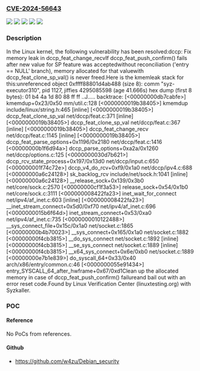 ### [CVE-2024-56643](https://cve.mitre.org/cgi-bin/cvename.cgi?name=CVE-2024-56643)
![](https://img.shields.io/static/v1?label=Product&message=Linux&color=blue)
![](https://img.shields.io/static/v1?label=Version&message=&color=brightgreen)
![](https://img.shields.io/static/v1?label=Version&message=2.6.29%20&color=brightgreen)
![](https://img.shields.io/static/v1?label=Version&message=e77b8363b2ea7c0d89919547c1a8b0562f298b57%20&color=brightgreen)
![](https://img.shields.io/static/v1?label=Vulnerability&message=n%2Fa&color=blue)

### Description

In the Linux kernel, the following vulnerability has been resolved:dccp: Fix memory leak in dccp_feat_change_recvIf dccp_feat_push_confirm() fails after new value for SP feature was acceptedwithout reconciliation ('entry == NULL' branch), memory allocated for that valuewith dccp_feat_clone_sp_val() is never freed.Here is the kmemleak stack for this:unreferenced object 0xffff88801d4ab488 (size 8):  comm "syz-executor310", pid 1127, jiffies 4295085598 (age 41.666s)  hex dump (first 8 bytes):    01 b4 4a 1d 80 88 ff ff                          ..J.....  backtrace:    [<00000000db7cabfe>] kmemdup+0x23/0x50 mm/util.c:128    [<0000000019b38405>] kmemdup include/linux/string.h:465 [inline]    [<0000000019b38405>] dccp_feat_clone_sp_val net/dccp/feat.c:371 [inline]    [<0000000019b38405>] dccp_feat_clone_sp_val net/dccp/feat.c:367 [inline]    [<0000000019b38405>] dccp_feat_change_recv net/dccp/feat.c:1145 [inline]    [<0000000019b38405>] dccp_feat_parse_options+0x1196/0x2180 net/dccp/feat.c:1416    [<00000000b1f6d94a>] dccp_parse_options+0xa2a/0x1260 net/dccp/options.c:125    [<0000000030d7b621>] dccp_rcv_state_process+0x197/0x13d0 net/dccp/input.c:650    [<000000001f74c72e>] dccp_v4_do_rcv+0xf9/0x1a0 net/dccp/ipv4.c:688    [<00000000a6c24128>] sk_backlog_rcv include/net/sock.h:1041 [inline]    [<00000000a6c24128>] __release_sock+0x139/0x3b0 net/core/sock.c:2570    [<00000000cf1f3a53>] release_sock+0x54/0x1b0 net/core/sock.c:3111    [<000000008422fa23>] inet_wait_for_connect net/ipv4/af_inet.c:603 [inline]    [<000000008422fa23>] __inet_stream_connect+0x5d0/0xf70 net/ipv4/af_inet.c:696    [<0000000015b6f64d>] inet_stream_connect+0x53/0xa0 net/ipv4/af_inet.c:735    [<0000000010122488>] __sys_connect_file+0x15c/0x1a0 net/socket.c:1865    [<00000000b4b70023>] __sys_connect+0x165/0x1a0 net/socket.c:1882    [<00000000f4cb3815>] __do_sys_connect net/socket.c:1892 [inline]    [<00000000f4cb3815>] __se_sys_connect net/socket.c:1889 [inline]    [<00000000f4cb3815>] __x64_sys_connect+0x6e/0xb0 net/socket.c:1889    [<00000000e7b1e839>] do_syscall_64+0x33/0x40 arch/x86/entry/common.c:46    [<0000000055e91434>] entry_SYSCALL_64_after_hwframe+0x67/0xd1Clean up the allocated memory in case of dccp_feat_push_confirm() failureand bail out with an error reset code.Found by Linux Verification Center (linuxtesting.org) with Syzkaller.

### POC

#### Reference
No PoCs from references.

#### Github
- https://github.com/w4zu/Debian_security

